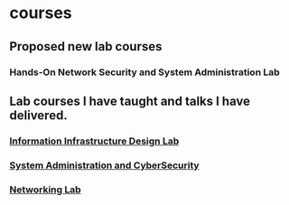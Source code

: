 # courses

## Proposed new lab courses
### Hands-On Network Security and System Administration Lab 

## Lab courses I have taught and talks I have delivered.

### [Information Infrastructure Design Lab](IIDLab.pdf)
### [System Administration and CyberSecurity](SysAdmSec.pdf)
### [Networking Lab](NetworkingLab.pdf)
